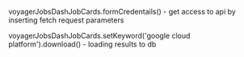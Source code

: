 voyagerJobsDashJobCards.formCredentails() - get access to api by inserting fetch request parameters 

voyagerJobsDashJobCards.setKeyword('google cloud platform').download() - loading results to db
